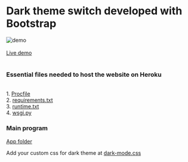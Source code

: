 # Dark theme switch developed with  Bootstrap 

![demo](https://github.com/heflinstephenraj/Dark-theme-home-page/blob/main/app/static/images/Dark%20Theme%20Switch.gif?raw=true)
<br>
<br>
<a href="https://codeforbest.herokuapp.com/">Live demo</a> 
<br>
<br>
### Essential files needed to host the website on Heroku
<br>
1. <a href="https://github.com/heflinstephenraj/Dark-theme-home-page/blob/main/Procfile">Procfile</a> <br>
2. <a href="https://github.com/heflinstephenraj/Dark-theme-home-page/blob/main/requirements.txt">requirements.txt</a> <br>
3. <a href="https://github.com/heflinstephenraj/Dark-theme-home-page/blob/main/runtime.txt">runtime.txt</a> <br>
4. <a href="https://github.com/heflinstephenraj/Dark-theme-home-page/blob/main/wsgi.py">wsgi.py</a> <br>

### Main program
<a href="https://github.com/heflinstephenraj/Dark-theme-home-page/tree/main/app">App folder</a> <br>

Add your custom css for dark theme at <a href="https://github.com/heflinstephenraj/Dark-theme-home-page/blob/main/app/static/css/dark-mode.css">dark-mode.css</a> <br>


